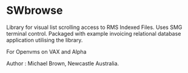 # SWbrowse

Library for visual list scrolling access to RMS Indexed Files. Uses SMG terminal control. Packaged with example invoicing relational database application utilising the library.

For Openvms on VAX and Alpha

Author : Michael Brown, Newcastle Australia.
